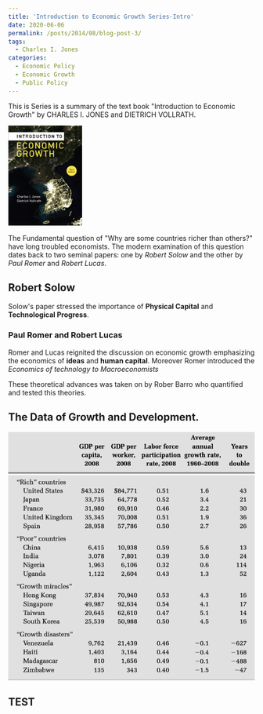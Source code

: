 ```yaml
---
title: 'Introduction to Economic Growth Series-Intro'
date: 2020-06-06
permalink: /posts/2014/08/blog-post-3/
tags:
  - Charles I. Jones
categories:
  - Economic Policy
  - Economic Growth
  - Public Policy
---
```

<!-- Local 에서 보면서 editing 하려면 includes에서 불러와야함. 단, Github url 문제로 Deploy상에는 -->
<link href="{{ site.baseurl }}/lelias.github.io/assets/css/blog.css" rel="stylesheet">
<!-- <style>
  {% include blog.css %}
</style> -->

This is Series is a summary of the text book "Introduction to Economic Growth" by CHARLES I. JONES and DIETRICH VOLLRATH.

<p align = "left">
  <img src = "https://github.com/elias-lee/lelias.github.io/blob/master/_posts/resources/econ_growth/econ_growth_cover.png?raw=true" style="max-width: 30%;">
</p>

The Fundamental question of "Why are some countries richer than others?" have long troubled economists. The modern examination of this question dates back to two seminal papers: one by *Robert Solow* and the other by *Paul Romer* and *Robert Lucas*.

## Robert Solow
Solow's paper stressed the importance of **Physical Capital** and **Technological Progress**.

### Paul Romer and Robert Lucas 
Romer and Lucas reignited the discussion on economic growth emphasizing the economics of **ideas** and **human capital**. Moreover Romer introduced the *Economics of technology to Macroeconomists* 

These theoretical advances was taken on by Rober Barro who quantified and tested this theories.

## The Data of Growth and Development.

![](https://github.com/elias-lee/lelias.github.io/blob/master/_posts/resources/econ_growth/econ_stats_on_growth.png?raw=true)

<h2>TEST</h2>
